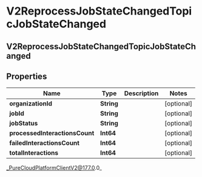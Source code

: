 # V2ReprocessJobStateChangedTopicJobStateChanged

## V2ReprocessJobStateChangedTopicJobStateChanged

## Properties

|Name | Type | Description | Notes|
|------------ | ------------- | ------------- | -------------|
| **organizationId** | **String** |  | [optional] |
| **jobId** | **String** |  | [optional] |
| **jobStatus** | **String** |  | [optional] |
| **processedInteractionsCount** | **Int64** |  | [optional] |
| **failedInteractionsCount** | **Int64** |  | [optional] |
| **totalInteractions** | **Int64** |  | [optional] |



_PureCloudPlatformClientV2@177.0.0_
